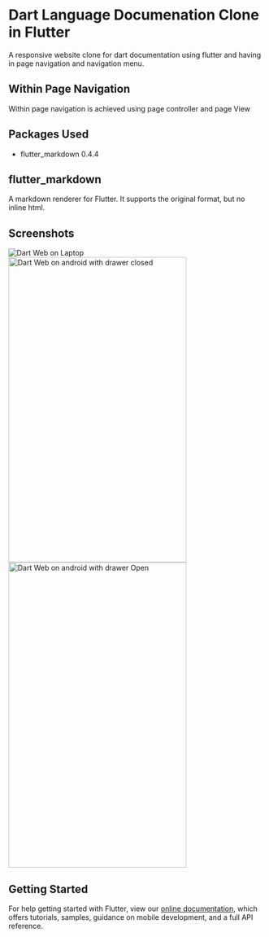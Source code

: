# Dart Language Documenation Clone in Flutter

A responsive website clone for dart documentation using flutter and having in page navigation and navigation menu.

## Within Page Navigation
 Within page navigation is achieved using page controller and page View

## Packages Used
  * flutter_markdown 0.4.4

## flutter_markdown
  A markdown renderer for Flutter. It supports the original format, but no inline html.

## Screenshots
<img style="display:block;" alt="Dart Web on Laptop" src="https://drive.google.com/uc?export=view&id=1ri3GUDaG7lq6xq7PM58RlRFXG-t93iG8">
<img style="display:block;" alt="Dart Web on android with drawer closed" src="https://drive.google.com/uc?export=view&id=1hSJft7cd4TSnr3Wsn0n7XgbYkpHz7vPr" width="350" height="600">
<img style="display:block;" alt="Dart Web on android with drawer Open" src="https://drive.google.com/uc?export=view&id=1c2a7_yaGylhXiGjn8yJHK7gsRIZahUC0" width="350" height="600">


## Getting Started


For help getting started with Flutter, view our [online documentation](https://flutter.dev/docs), which offers tutorials, samples, guidance on mobile development, and a full API reference.
